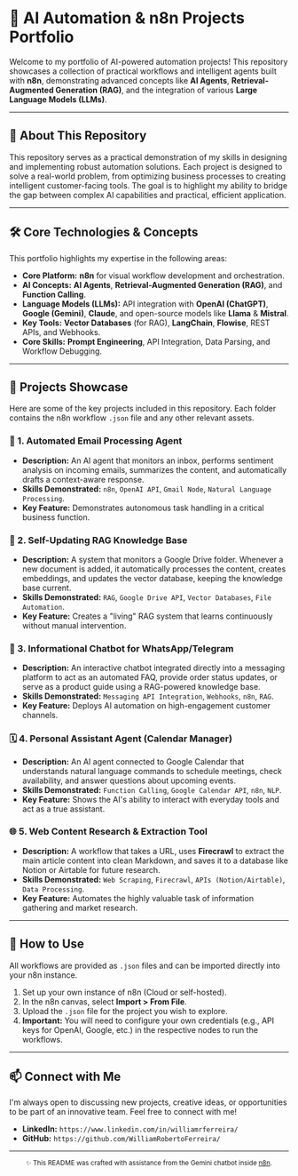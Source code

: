 # 🚀 AI Automation & n8n Projects Portfolio

Welcome to my portfolio of AI-powered automation projects! This repository showcases a collection of practical workflows and intelligent agents built with **n8n**, demonstrating advanced concepts like **AI Agents**, **Retrieval-Augmented Generation (RAG)**, and the integration of various **Large Language Models (LLMs)**.

---

## 📖 About This Repository

This repository serves as a practical demonstration of my skills in designing and implementing robust automation solutions. Each project is designed to solve a real-world problem, from optimizing business processes to creating intelligent customer-facing tools. The goal is to highlight my ability to bridge the gap between complex AI capabilities and practical, efficient application.

---

## 🛠️ Core Technologies & Concepts

This portfolio highlights my expertise in the following areas:

* **Core Platform:** **n8n** for visual workflow development and orchestration.
* **AI Concepts:** **AI Agents**, **Retrieval-Augmented Generation (RAG)**, and **Function Calling**.
* **Language Models (LLMs):** API integration with **OpenAI (ChatGPT)**, **Google (Gemini)**, **Claude**, and open-source models like **Llama** & **Mistral**.
* **Key Tools:** **Vector Databases** (for RAG), **LangChain**, **Flowise**, REST APIs, and Webhooks.
* **Core Skills:** **Prompt Engineering**, API Integration, Data Parsing, and Workflow Debugging.

---

## 📂 Projects Showcase

Here are some of the key projects included in this repository. Each folder contains the n8n workflow `.json` file and any other relevant assets.

### 🤖 1. Automated Email Processing Agent
* **Description:** An AI agent that monitors an inbox, performs sentiment analysis on incoming emails, summarizes the content, and automatically drafts a context-aware response.
* **Skills Demonstrated:** `n8n`, `OpenAI API`, `Gmail Node`, `Natural Language Processing`.
* **Key Feature:** Demonstrates autonomous task handling in a critical business function.

### 🧠 2. Self-Updating RAG Knowledge Base
* **Description:** A system that monitors a Google Drive folder. Whenever a new document is added, it automatically processes the content, creates embeddings, and updates the vector database, keeping the knowledge base current.
* **Skills Demonstrated:** `RAG`, `Google Drive API`, `Vector Databases`, `File Automation`.
* **Key Feature:** Creates a "living" RAG system that learns continuously without manual intervention.

### 💬 3. Informational Chatbot for WhatsApp/Telegram
* **Description:** An interactive chatbot integrated directly into a messaging platform to act as an automated FAQ, provide order status updates, or serve as a product guide using a RAG-powered knowledge base.
* **Skills Demonstrated:** `Messaging API Integration`, `Webhooks`, `n8n`, `RAG`.
* **Key Feature:** Deploys AI automation on high-engagement customer channels.

### 🗓️ 4. Personal Assistant Agent (Calendar Manager)
* **Description:** An AI agent connected to Google Calendar that understands natural language commands to schedule meetings, check availability, and answer questions about upcoming events.
* **Skills Demonstrated:** `Function Calling`, `Google Calendar API`, `n8n`, `NLP`.
* **Key Feature:** Shows the AI's ability to interact with everyday tools and act as a true assistant.

### 🌐 5. Web Content Research & Extraction Tool
* **Description:** A workflow that takes a URL, uses **Firecrawl** to extract the main article content into clean Markdown, and saves it to a database like Notion or Airtable for future research.
* **Skills Demonstrated:** `Web Scraping`, `Firecrawl`, `APIs (Notion/Airtable)`, `Data Processing`.
* **Key Feature:** Automates the highly valuable task of information gathering and market research.

---

## 🚀 How to Use

All workflows are provided as `.json` files and can be imported directly into your n8n instance.

1.  Set up your own instance of n8n (Cloud or self-hosted).
2.  In the n8n canvas, select **Import > From File**.
3.  Upload the `.json` file for the project you wish to explore.
4.  **Important:** You will need to configure your own credentials (e.g., API keys for OpenAI, Google, etc.) in the respective nodes to run the workflows.

---

## 📫 Connect with Me

I'm always open to discussing new projects, creative ideas, or opportunities to be part of an innovative team. Feel free to connect with me!

* **LinkedIn:** `https://www.linkedin.com/in/williamrferreira/`
* **GitHub:** `https://github.com/WilliamRobertoFerreira/`

---
<p align="center">
  <small>✨ This README was crafted with assistance from the Gemini chatbot inside <a href="https://n8n.io/">n8n</a>.</small>
</p>
